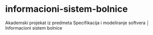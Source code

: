 # informacioni-sistem-bolnice
Akademski projekat iz predmeta Specifikacija i modeliranje softvera │ Informacioni sistem bolnice
